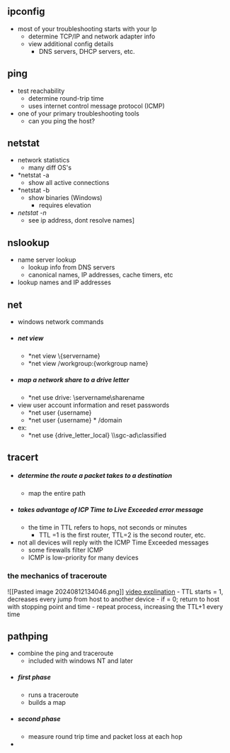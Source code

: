 ## ipconfig
- most of your troubleshooting starts with your Ip
	- determine TCP/IP and network adapter info
	- view additional config details
		- DNS servers, DHCP servers, etc.

## ping
- test reachability
	- determine round-trip time
	- uses internet control message protocol (ICMP)
- one of your primary troubleshooting tools
	- can you ping the host?

## netstat
- network statistics
	- many diff OS's
- *netstat -a
	- show all active connections 
- *netstat -b
	- show binaries (Windows)
		- requires elevation 
- *netstat -n*
	- see ip address, dont resolve names]

## nslookup
- name server lookup
	- lookup info from DNS servers
	- canonical names, IP addresses, cache timers, etc
- lookup names and IP addresses

## net  
- windows network commands
- ##### net view
	- *net view \\{servername}
	- *net view /workgroup:{workgroup name}
- ##### map a network share to a drive letter
	- *net use drive: \\servername\\sharename
- view user account information and reset passwords
	- *net user {username}
	- *net user {username} * /domain
- ex:
	- *net use {drive_letter_local} \\\\sgc-ad\\classified

## tracert
- ##### determine the route a packet takes to a destination 
	- map the entire path
- ##### takes advantage of ICP Time to Live Exceeded error message
	- the time in TTL refers to hops, not seconds or minutes
		- TTL =1 is the first router, TTL=2 is the second router, etc.
- not all devices will reply with the ICMP Time Exceeded messages
	- some firewalls filter ICMP
	- ICMP is low-priority for many devices

### the mechanics of traceroute
![[Pasted image 20240812134046.png]]
[video explination](https://youtu.be/Zo5s_wxSN10?si=f6oiO723PCQoauAH&t=638)
	- TTL starts = 1, decreases every jump from host to another device
		- if = 0; return to host with stopping point and time
	- repeat process, increasing the TTL+1 every time

## pathping
- combine the ping and traceroute 
	- included with windows NT and later
- ##### first phase 
	- runs a traceroute
	- builds a map 
- ##### second phase
	- measure round trip time and packet loss at each hop
- 